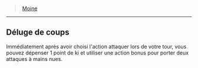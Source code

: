 ﻿---
!Generic
Id: monk_hd.md#déluge-de-coups
ParentLink: monk_hd.md#moine
Name: Déluge de coups
ParentName: Moine
NameLevel: 2
---
> [Moine](hd_monk.md)

---

## Déluge de coups

Immédiatement après avoir choisi l'action attaquer lors de votre tour, vous pouvez dépenser 1 point de ki et utiliser une action bonus pour porter deux attaques à mains nues.

